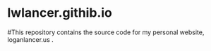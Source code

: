 # lwlancer.githib.io
#This repository contains the source code for my personal website, loganlancer.us . 
